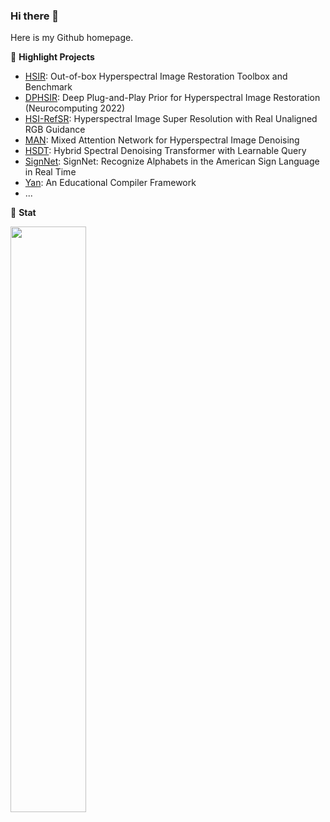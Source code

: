### Hi there 👋

Here is my Github homepage.

:star2: **Highlight Projects**

- [HSIR](https://github.com/bit-isp/HSIR): Out-of-box Hyperspectral Image Restoration Toolbox and Benchmark
- [DPHSIR](https://github.com/Zeqiang-Lai/DPHSIR): Deep Plug-and-Play Prior for Hyperspectral Image Restoration (Neurocomputing 2022)
- [HSI-RefSR](https://github.com/Zeqiang-Lai/HSI-RefSR): Hyperspectral Image Super Resolution with Real Unaligned RGB Guidance 
- [MAN](https://github.com/Zeqiang-Lai/MAN): Mixed Attention Network for Hyperspectral Image Denoising 
- [HSDT](https://github.com/Zeqiang-Lai/HSDT): Hybrid Spectral Denoising Transformer with Learnable Query 
- [SignNet](https://github.com/Zeqiang-Lai/SignNet): SignNet: Recognize Alphabets in the American Sign Language in Real Time
- [Yan](https://github.com/yan-lang/yan): An Educational Compiler Framework
- ...

:dart: **Stat**

<p>
	<a href="#/"><img width="49%" src="https://github-readme-stats.vercel.app/api?username=Zeqiang-Lai&show_icons=true&hide_title=true&count_private=true" align="left"></a>
</p>

